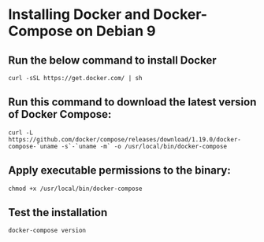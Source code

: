 # Installing Docker and Docker-Compose on Debian 9

## Run the below command to install Docker 

```
curl -sSL https://get.docker.com/ | sh
```

## Run this command to download the latest version of Docker Compose:

```
curl -L https://github.com/docker/compose/releases/download/1.19.0/docker-compose-`uname -s`-`uname -m` -o /usr/local/bin/docker-compose
```

## Apply executable permissions to the binary:

```
chmod +x /usr/local/bin/docker-compose
```

## Test the installation

```
docker-compose version
```
